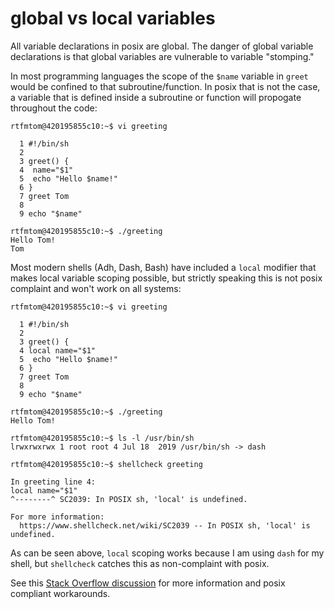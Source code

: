 # global vs local variables

All variable declarations in posix are global. The danger of global variable declarations is that global variables are vulnerable to variable "stomping."

In most programming languages the scope of the `$name` variable in `greet` would be confined to that subroutine/function. In posix that is not the case, a variable that is defined inside a subroutine or function will propogate throughout the code:
```
rtfmtom@420195855c10:~$ vi greeting 

  1 #!/bin/sh
  2 
  3 greet() {
  4  name="$1"
  5  echo "Hello $name!"
  6 }
  7 greet Tom
  8 
  9 echo "$name"

rtfmtom@420195855c10:~$ ./greeting 
Hello Tom!
Tom
```

Most modern shells (Adh, Dash, Bash) have included a `local` modifier that makes local variable scoping possible, but strictly speaking this is not posix complaint and won't work on all systems:
```
rtfmtom@420195855c10:~$ vi greeting 

  1 #!/bin/sh
  2 
  3 greet() {
  4 local name="$1"
  5  echo "Hello $name!"
  6 }
  7 greet Tom
  8 
  9 echo "$name"

rtfmtom@420195855c10:~$ ./greeting 
Hello Tom!

rtfmtom@420195855c10:~$ ls -l /usr/bin/sh
lrwxrwxrwx 1 root root 4 Jul 18  2019 /usr/bin/sh -> dash

rtfmtom@420195855c10:~$ shellcheck greeting 

In greeting line 4:
local name="$1"
^--------^ SC2039: In POSIX sh, 'local' is undefined.

For more information:
  https://www.shellcheck.net/wiki/SC2039 -- In POSIX sh, 'local' is undefined.
```
As can be seen above, `local` scoping works because I am using `dash` for my shell, but `shellcheck` catches this as non-complaint with posix. 

See this [Stack Overflow discussion](https://stackoverflow.com/questions/18597697/posix-compliant-way-to-scope-variables-to-a-function-in-a-shell-script#18600920) for more information and posix compliant workarounds.
